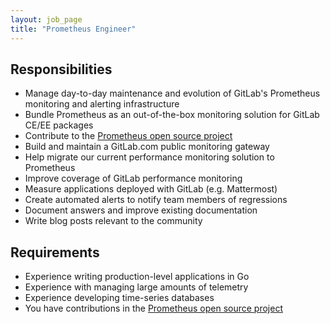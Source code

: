 ```yaml
---
layout: job_page
title: "Prometheus Engineer"
---
```


## Responsibilities

* Manage day-to-day maintenance and evolution of GitLab's Prometheus monitoring and alerting infrastructure
* Bundle Prometheus as an out-of-the-box monitoring solution for GitLab CE/EE packages
* Contribute to the [Prometheus open source project](https://github.com/prometheus)
* Build and maintain a GitLab.com public monitoring gateway
* Help migrate our current performance monitoring solution to Prometheus
* Improve coverage of GitLab performance monitoring
* Measure applications deployed with GitLab (e.g. Mattermost)
* Create automated alerts to notify team members of regressions
* Document answers and improve existing documentation
* Write blog posts relevant to the community

## Requirements

* Experience writing production-level applications in Go
* Experience with managing large amounts of telemetry
* Experience developing time-series databases
* You have contributions in the [Prometheus open source project](https://github.com/prometheus)
